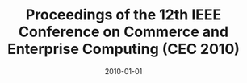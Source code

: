 ---
abstract: ''
authors:
- Birgit Hofreiter
- Kuo-Ming Chao
- Christian Huemer
date: '2010-01-01'
featured: false
links:
- name: Publik
  url: https://publik.tuwien.ac.at/showentry.php?ID=203399&lang=2
publication_types:
- '5'
publishDate: '2010-01-01'
title: Proceedings of the 12th IEEE Conference on Commerce and Enterprise Computing
  (CEC 2010)
url_pdf: ''
---